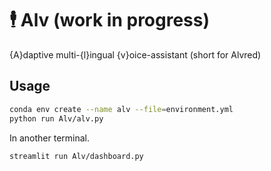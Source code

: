 # 🕴️ Alv (work in progress)
{A}daptive multi-{l}ingual {v}oice-assistant (short for Alvred)
## Usage
```bash
conda env create --name alv --file=environment.yml
python run Alv/alv.py
```

In another terminal.

```bash
streamlit run Alv/dashboard.py
```